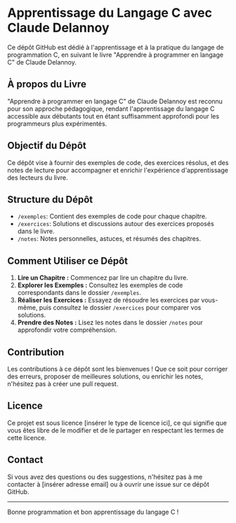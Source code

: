 # Apprentissage du Langage C avec Claude Delannoy

Ce dépôt GitHub est dédié à l'apprentissage et à la pratique du langage de programmation C, en suivant le livre "Apprendre à programmer en langage C" de Claude Delannoy.

## À propos du Livre

"Apprendre à programmer en langage C" de Claude Delannoy est reconnu pour son approche pédagogique, rendant l'apprentissage du langage C accessible aux débutants tout en étant suffisamment approfondi pour les programmeurs plus expérimentés.

## Objectif du Dépôt

Ce dépôt vise à fournir des exemples de code, des exercices résolus, et des notes de lecture pour accompagner et enrichir l'expérience d'apprentissage des lecteurs du livre.

## Structure du Dépôt

- `/exemples`: Contient des exemples de code pour chaque chapitre.
- `/exercices`: Solutions et discussions autour des exercices proposés dans le livre.
- `/notes`: Notes personnelles, astuces, et résumés des chapitres.

## Comment Utiliser ce Dépôt

1. **Lire un Chapitre :** Commencez par lire un chapitre du livre.
2. **Explorer les Exemples :** Consultez les exemples de code correspondants dans le dossier `/exemples`.
3. **Réaliser les Exercices :** Essayez de résoudre les exercices par vous-même, puis consultez le dossier `/exercices` pour comparer vos solutions.
4. **Prendre des Notes :** Lisez les notes dans le dossier `/notes` pour approfondir votre compréhension.

## Contribution

Les contributions à ce dépôt sont les bienvenues ! Que ce soit pour corriger des erreurs, proposer de meilleures solutions, ou enrichir les notes, n'hésitez pas à créer une pull request.

## Licence

Ce projet est sous licence [insérer le type de licence ici], ce qui signifie que vous êtes libre de le modifier et de le partager en respectant les termes de cette licence.

## Contact

Si vous avez des questions ou des suggestions, n'hésitez pas à me contacter à [insérer adresse email] ou à ouvrir une issue sur ce dépôt GitHub.

---

Bonne programmation et bon apprentissage du langage C !
